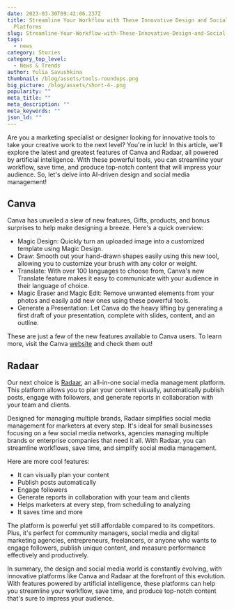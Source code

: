 ```yaml
---
date: 2023-03-30T09:42:06.237Z
title: Streamline Your Workflow with These Innovative Design and Social Media
  Platforms
slug: Streamline-Your-Workflow-with-These-Innovative-Design-and-Social-Media-Platforms
tags:
  - news
category: Stories
category_top_level:
  - News & Trends
author: Yulia Savushkina
thumbnail: /blog/assets/tools-roundups.png
big_picture: /blog/assets/short-4-.png
popularity: ""
meta_title: ""
meta_description: ""
meta_keywords: ""
json_ld: ""
---
```

Are you a marketing specialist or designer looking for innovative tools to take your creative work to the next level? You're in luck! In this article, we'll explore the latest and greatest features of Canva and Radaar, all powered by artificial intelligence. With these powerful tools, you can streamline your workflow, save time, and produce top-notch content that will impress your audience. So, let's delve into AI-driven design and social media management!



## Canva

Canva has unveiled a slew of new features, Gifts, products, and bonus surprises to help make designing a breeze. Here's a quick overview:



* Magic Design: Quickly turn an uploaded image into a customized template using Magic Design.
* Draw: Smooth out your hand-drawn shapes easily using this new tool, allowing you to customize your brush with any color or weight.
* Translate: With over 100 languages to choose from, Canva's new Translate feature makes it easy to communicate with your audience in their language of choice.
* Magic Eraser and Magic Edit: Remove unwanted elements from your photos and easily add new ones using these powerful tools.
* Generate a Presentation: Let Canva do the heavy lifting by generating a first draft of your presentation, complete with slides, content, and an outline.



These are just a few of the new features available to Canva users. To learn more, visit the Canva [website](https://www.canva.com/newsroom/news/canva-create-brand-new-era-2023/) and check them out!



## Radaar



Our next choice is [Radaar,](https://www.radaar.io/features-38/) an all-in-one social media management platform. This platform allows you to plan your content visually, automatically publish posts, engage with followers, and generate reports in collaboration with your team and clients.

Designed for managing multiple brands, Radaar simplifies social media management for marketers at every step. It's ideal for small businesses focusing on a few social media networks, agencies managing multiple brands or enterprise companies that need it all. With Radaar, you can streamline workflows, save time, and simplify social media management.

Here are more cool features: 

* It can visually plan your content
* Publish posts automatically
* Engage followers
* Generate reports in collaboration with your team and clients
* Helps marketers at every step, from scheduling to analyzing
* It saves time and more



The platform is powerful yet still affordable compared to its competitors. Plus, it's perfect for community managers, social media and digital marketing agencies, entrepreneurs, freelancers, or anyone who wants to engage followers, publish unique content, and measure performance effectively and productively.

In summary, the design and social media world is constantly evolving, with innovative platforms like Canva and Radaar at the forefront of this evolution. With features powered by artificial intelligence, these platforms can help you streamline your workflow, save time, and produce top-notch content that's sure to impress your audience.